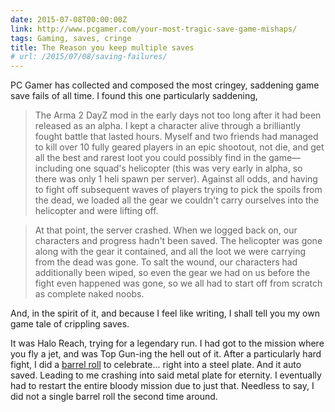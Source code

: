 ```yaml
---
date: 2015-07-08T00:00:00Z
link: http://www.pcgamer.com/your-most-tragic-save-game-mishaps/
tags: Gaming, saves, cringe
title: The Reason you keep multiple saves
# url: /2015/07/08/saving-failures/
---
```


PC Gamer has collected and composed the most cringey, saddening game save fails of all time. I found this one particularly saddening,

> The Arma 2 DayZ mod in the early days not too long after it had been released as an alpha. I kept a character alive through a brilliantly fought battle that lasted hours. Myself and two friends had managed to kill over 10 fully geared players in an epic shootout, not die, and get all the best and rarest loot you could possibly find in the game—including one squad's helicopter (this was very early in alpha, so there was only 1 heli spawn per server). Against all odds, and having to fight off subsequent waves of players trying to pick the spoils from the dead, we loaded all the gear we couldn't carry ourselves into the helicopter and were lifting off.

>At that point, the server crashed. When we logged back on, our characters and progress hadn't been saved. The helicopter was gone along with the gear it contained, and all the loot we were carrying from the dead was gone. To salt the wound, our characters had additionally been wiped, so even the gear we had on us before the fight even happened was gone, so we all had to start off from scratch as complete naked noobs.

And, in the spirit of it, and because I feel like writing, I shall tell you my own game tale of crippling saves.

It was Halo Reach, trying for a legendary run. I had got to the mission where you fly a jet, and was Top Gun-ing the hell out of it. After a particularly hard fight, I did a [barrel roll](https://www.youtube.com/watch?v=wIkJvY96i8w) to celebrate... right into a steel plate. And it auto saved. Leading to me crashing into said metal plate for eternity. I eventually had to restart the entire bloody mission due to just that. Needless to say, I did not a single barrel roll the second time around.